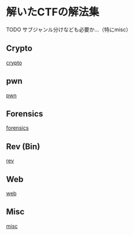 <!-- TITLE: Ctf Solution -->
<!-- SUBTITLE: A quick summary of Ctf Solution -->

# 解いたCTFの解法集

TODO
サブジャンル分けなども必要か…（特にmisc）

## Crypto

[crypto](/ctf-solution/crypto)

## pwn

[pwn](/ctf-solution/pwn)

## Forensics

[forensics](/ctf-solution/forensics)

## Rev (Bin)

[rev](/ctf-solution/rev)

## Web
[web](/ctf-solution/web)

## Misc

[misc](/ctf-solution/misc)
